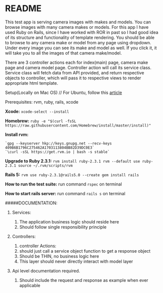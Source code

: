 # README

This test app is serving camera images with makes and models. You can browse images with many camera makes or models.
For this app I have used Ruby on Rails, since I have worked with ROR in past so I had good idea of its structure and functionality of template rendering. You should be able to browse to any camera make or model from any page using dropdown. Under every image you can see its make and model as well. If you click it, it will take you to all the images of that camera make/model.

There are 3 controller actions each for index(main) page, camera make page and camera model page. Controller action will call its service class. Service class will fetch data from API provided, and return respective objects to controller, which will pass it to respective views to render appropriate html template.

Setup(Locally on Mac OS) // For Ubuntu, follow this [article](http://railsapps.github.io/install-ruby.html)

Prerequisites: rvm, ruby, rails, xcode

**Xcode:**
	`xcode-select --install`

**Homebrew:**
	`ruby -e "$(curl -fsSL https://raw.githubusercontent.com/Homebrew/install/master/install)"`

**Install rvm:**
	
	`gpg --keyserver hkp://keys.gnupg.net --recv-keys 409B6B1796C275462A1703113804BB82D39DC0E3`
	`\curl -sSL https://get.rvm.io | bash -s stable`

**Upgrade to Ruby 2.3.1:**
	`rvm install ruby-2.3.1
	rvm --default use ruby-2.3.1
	source ~/.rvm/scripts/rvm`

**Rails 5:**
	`rvm use ruby-2.3.1@rails5.0 --create
	gem install rails`

**How to run the test suite:**
	run command `rspec` on terminal

**How to start rails server:**
	run command `rails s` on terminal


#####DOCUMENTATION:
1. Services:
	1. The application business logic should reside here
	2. Should follow single responsibility principle

2. Controllers:
	1. controller Actions:
	2. should just call a service object function to get a response object
	3. Should be THIN, no business logic here
	4. This layer should never directly interact with model layer

3. Api level documentation required.
	1. Should include the request and response as example when ever applicable